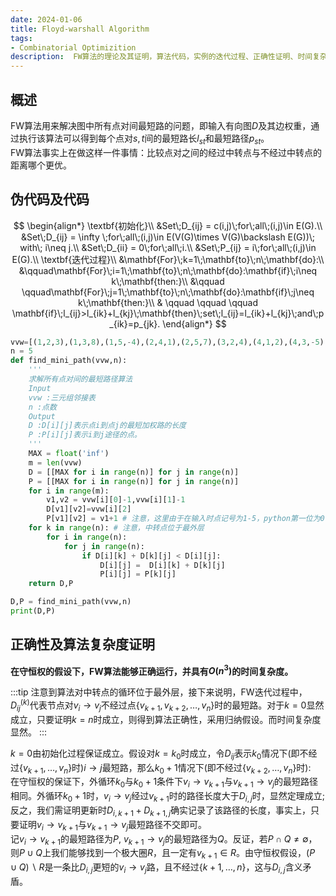 ```yaml
---
date: 2024-01-06
title: Floyd-warshall Algorithm
tags:
- Combinatorial Optimizition
description:  FW算法的理论及其证明，算法代码，实例的迭代过程、正确性证明、时间复杂度及其数据结构等方面总结
---
```

## 概述
FW算法用来解决图中所有点对间最短路的问题，即输入有向图$D$及其边权重，通过执行该算法可以得到每个点对$s,t$间的最短路长$l_{st}$和最短路径$p_{st}$。    
FW算法事实上在做这样一件事情：比较点对之间的经过中转点与不经过中转点的距离哪个更优。
## 伪代码及代码
$$
\begin{align*}
\textbf{初始化}\\
&Set\;D_{ij} = c(i,j)\;for\;all\;(i,j)\in E(G).\\
&Set\;D_{ij} = \infty \;for\;all\;(i,j)\in E(V(G)\times V(G)\backslash E(G))\; with\; i\neq j.\\
&Set\;D_{ii} = 0\;for\;all\;i.\\
&Set\;P_{ij} = i\;for\;all\;(i,j)\in E(G).\\
\textbf{迭代过程}\\
&\mathbf{For}\;k=1\;\mathbf{to}\;n\;\mathbf{do}:\\
&\qquad\mathbf{For}\;i=1\;\mathbf{to}\;n\;\mathbf{do}:\mathbf{if}\;i\neq k\;\mathbf{then:}\\
&\qquad \qquad\mathbf{For}\;j=1\;\mathbf{to}\;n\;\mathbf{do}:\mathbf{if}\;j\neq k\;\mathbf{then:}\\
& \qquad \qquad \qquad \mathbf{if}\;l_{ij}>l_{ik}+l_{kj}\;\mathbf{then}\;set\;l_{ij}=l_{ik}+l_{kj}\;and\;p_{ik}=p_{jk}.
\end{align*}
$$
```python
vvw=[(1,2,3),(1,3,8),(1,5,-4),(2,4,1),(2,5,7),(3,2,4),(4,1,2),(4,3,-5),(5,4,6)]
n = 5
def find_mini_path(vvw,n):
    '''
    求解所有点对间的最短路径算法
    Input
    vvw :三元组邻接表
    n :点数
    Output
    D :D[i][j]表示点i到点j的最短加权路的长度
    P :P[i][j]表示i到j途径的点。
    '''
    MAX = float('inf')
    m = len(vvw)
    D = [[MAX for i in range(n)] for j in range(n)]
    P = [[MAX for i in range(n)] for j in range(n)]
    for i in range(m):
        v1,v2 = vvw[i][0]-1,vvw[i][1]-1
        D[v1][v2]=vvw[i][2]
        P[v1][v2] = v1+1 # 注意，这里由于在输入时点记号为1-5，python第一位为0,方便将元素与点对应起来改为+1
    for k in range(n): # 注意，中转点位于最外层
        for i in range(n):
            for j in range(n):
                if D[i][k] + D[k][j] < D[i][j]:
                    D[i][j] =  D[i][k] + D[k][j]
                    P[i][j] = P[k][j]
    return D,P

D,P = find_mini_path(vvw,n)
print(D,P)
```
## 正确性及算法复杂度证明
**在守恒权的假设下，FW算法能够正确运行，并具有$O(n^3)$的时间复杂度。**

:::tip
注意到算法对中转点的循环位于最外层，接下来说明，FW迭代过程中，$D^{(k)}_{ij}$代表节点对$v_i\to v_j$不经过点$\{v_{k+1},v_{k+2},\dots,v_n\}$时的最短路。对于$k=0$显然成立，只要证明$k = n$时成立，则得到算法正确性，采用归纳假设。而时间复杂度显然。
:::

$k = 0$由初始化过程保证成立。假设对$k = k_0$时成立，令$D_{ij}$表示$k_0$情况下(即不经过$\{v_{k+1},\dots,v_n\}$时)$i\to j$最短路，那么$k_0+1$情况下(即不经过$\{v_{k+2},\dots,v_n\}$时):    
在守恒权的保证下，外循环$k_0$与$k_0+1$条件下$v_i\to v_{k+1}$与$v_{k+1} \to v_j$的最短路径相同。外循环$k_0+1$时，$v_i\to v_j$经过$v_{k+1}$时的路径长度大于$D_{i,j}$时，显然定理成立;反之，我们需证明更新时$D_{i,k+1} + D_{k+1,j}$确实记录了该路径的长度，事实上，只要证明$v_i\to v_{k+1}$与$v_{k+1}\to v_j$最短路径不交即可。    
记$v_i\to v_{k+1}$的最短路径为$P$, $v_{k+1}\to v_j$的最短路径为$Q$。反证，若$P \cap Q \neq \emptyset$，则$P\cup Q$上我们能够找到一个极大圈$R$，且一定有$v_{k+1} \in R$。由守恒权假设，$(P \cup Q )\backslash R$是一条比$D_{i,j}$更短的$v_i \to v_j$路，且不经过$\{k+1,\dots,n\}$，这与$D_{i,j}$含义矛盾。
